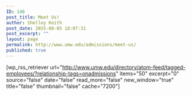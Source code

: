```yaml
---
ID: 146
post_title: Meet Us!
author: Shelley Keith
post_date: 2015-08-05 18:07:31
post_excerpt: ""
layout: page
permalink: http://www.umw.edu/admissions/meet-us/
published: true
---
```

[wp_rss_retriever url="http://www.umw.edu/directory/atom-feed/tagged-employees/?relationship-tags=onadmissions" items="50" excerpt="0" source="false" date="false" read_more="false" new_window="true" title="false" thumbnail="false" cache="7200"]